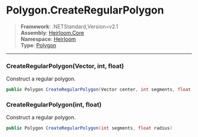 # Polygon.CreateRegularPolygon

> **Framework**: .NETStandard,Version=v2.1  
> **Assembly**: [Heirloom.Core][0]  
> **Namespace**: [Heirloom][0]  
> **Type**: [Polygon][1]

--------------------------------------------------------------------------------

### CreateRegularPolygon(Vector, int, float)

Construct a regular polygon.

```cs
public Polygon CreateRegularPolygon(Vector center, int segments, float radius)
```

### CreateRegularPolygon(int, float)

Construct a regular polygon.

```cs
public Polygon CreateRegularPolygon(int segments, float radius)
```

[0]: ../Heirloom.Core.md
[1]: Heirloom.Polygon.md
